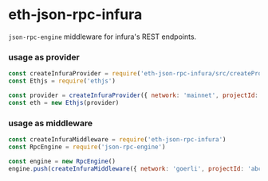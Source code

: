 # eth-json-rpc-infura

`json-rpc-engine` middleware for infura's REST endpoints.

### usage as provider

```js
const createInfuraProvider = require('eth-json-rpc-infura/src/createProvider')
const Ethjs = require('ethjs')

const provider = createInfuraProvider({ network: 'mainnet', projectId: 'abcdef1234567890abcdef1234567890' })
const eth = new Ethjs(provider)
```

### usage as middleware

```js
const createInfuraMiddleware = require('eth-json-rpc-infura')
const RpcEngine = require('json-rpc-engine')

const engine = new RpcEngine()
engine.push(createInfuraMiddleware({ network: 'goerli', projectId: 'abcdef1234567890abcdef1234567890'}))
```
